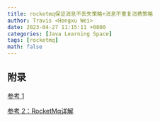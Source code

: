 ```yaml
---
title: rocketmq保证消息不丢失策略+消息不重复消费策略
author: Travis <Hongxu Wei>
date: 2023-04-27 11:15:11 +0800
categories: [Java Learning Space]
tags: [rocketmq]
math: false
---
```






## 附录

[参考 1](https://juejin.cn/post/6854573217663844365)

[参考 2：RocketMq详解](https://blog.csdn.net/weixin_44981707/article/details/124138939)
